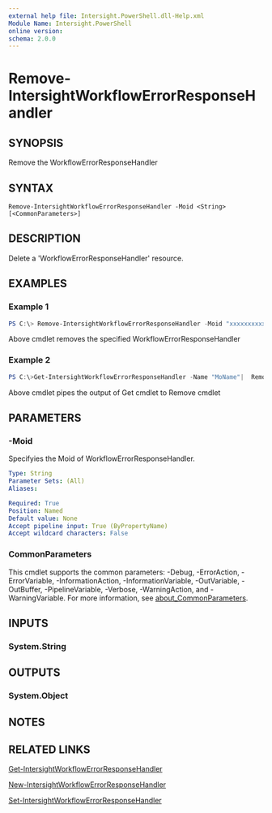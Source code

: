 ```yaml
---
external help file: Intersight.PowerShell.dll-Help.xml
Module Name: Intersight.PowerShell
online version:
schema: 2.0.0
---
```


# Remove-IntersightWorkflowErrorResponseHandler

## SYNOPSIS
Remove the WorkflowErrorResponseHandler

## SYNTAX

```
Remove-IntersightWorkflowErrorResponseHandler -Moid <String> [<CommonParameters>]
```

## DESCRIPTION
Delete a &apos;WorkflowErrorResponseHandler&apos; resource.

## EXAMPLES

### Example 1
```powershell
PS C:\> Remove-IntersightWorkflowErrorResponseHandler -Moid "xxxxxxxxxxxxxxxxxxxxxxxxxxx"
```
Above cmdlet removes the specified WorkflowErrorResponseHandler 

### Example 2
```powershell
PS C:\>Get-IntersightWorkflowErrorResponseHandler -Name "MoName"|  Remove-IntersightWorkflowErrorResponseHandler
```
Above cmdlet pipes the output of Get cmdlet to Remove cmdlet

## PARAMETERS

### -Moid
Specifyies the Moid of WorkflowErrorResponseHandler.

```yaml
Type: String
Parameter Sets: (All)
Aliases:

Required: True
Position: Named
Default value: None
Accept pipeline input: True (ByPropertyName)
Accept wildcard characters: False
```

### CommonParameters
This cmdlet supports the common parameters: -Debug, -ErrorAction, -ErrorVariable, -InformationAction, -InformationVariable, -OutVariable, -OutBuffer, -PipelineVariable, -Verbose, -WarningAction, and -WarningVariable. For more information, see [about_CommonParameters](http://go.microsoft.com/fwlink/?LinkID=113216).

## INPUTS

### System.String

## OUTPUTS

### System.Object
## NOTES

## RELATED LINKS

[Get-IntersightWorkflowErrorResponseHandler](./Get-IntersightWorkflowErrorResponseHandler.md)

[New-IntersightWorkflowErrorResponseHandler](./New-IntersightWorkflowErrorResponseHandler.md)

[Set-IntersightWorkflowErrorResponseHandler](./Set-IntersightWorkflowErrorResponseHandler.md)

